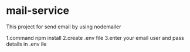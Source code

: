 <!-- @format -->

# mail-service

This project for send email by using nodemailer

1.command npm install
2.create .env file
3.enter your email user and pass details in .env ile
